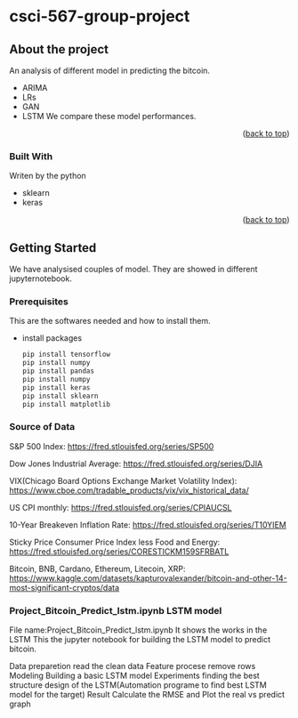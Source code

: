 # csci-567-group-project



## About the project

An analysis of different model in predicting the bitcoin.
- ARIMA
- LRs
- GAN
- LSTM
We compare these model performances.
<p align="right">(<a href="#readme-top">back to top</a>)</p>

### Built With
Writen by the python
- sklearn
- keras

<p align="right">(<a href="#readme-top">back to top</a>)</p>


## Getting Started

We have analysised couples of model. They are showed in different jupyternotebook.
### Prerequisites

This are the softwares needed and how to install them.
* install packages
  ```sh
  pip install tensorflow
  pip install numpy
  pip install pandas
  pip install numpy
  pip install keras
  pip install sklearn
  pip install matplotlib
  ```



### Source of Data
S&P 500 Index: 
https://fred.stlouisfed.org/series/SP500

Dow Jones Industrial Average: 
https://fred.stlouisfed.org/series/DJIA

VIX(Chicago Board Options Exchange Market Volatility Index):
https://www.cboe.com/tradable_products/vix/vix_historical_data/

US CPI monthly: 
https://fred.stlouisfed.org/series/CPIAUCSL

10-Year Breakeven Inflation Rate: 
https://fred.stlouisfed.org/series/T10YIEM

Sticky Price Consumer Price Index less Food and Energy:
https://fred.stlouisfed.org/series/CORESTICKM159SFRBATL

Bitcoin, BNB, Cardano, Ethereum, Litecoin, XRP:
https://www.kaggle.com/datasets/kapturovalexander/bitcoin-and-other-14-most-significant-cryptos/data


### Project_Bitcoin_Predict_lstm.ipynb LSTM model
File name:Project_Bitcoin_Predict_lstm.ipynb
It shows the works in the LSTM
This the jupyter notebook for building the LSTM model to predict bitcoin.

Data preparetion
read the clean data
Feature procese
remove rows
Modeling
Building a basic LSTM model
Experiments finding the best structure design of the LSTM(Automation programe to find best LSTM model for the target)
Result
Calculate the RMSE and Plot the real vs predict graph
